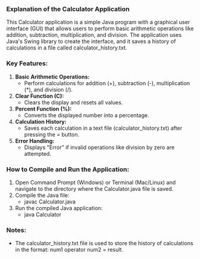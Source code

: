 ### Explanation of the Calculator Application
This Calculator application is a simple Java program with a graphical user interface (GUI) that allows users to perform basic arithmetic operations like addition, subtraction, multiplication, and division. The application uses Java's Swing library to create the interface, and it saves a history of calculations in a file called calculator_history.txt.

### Key Features:
1. **Basic Arithmetic Operations:**
   - Perform calculations for addition (+), subtraction (-), multiplication (*), and division (/).
2. **Clear Function (C):**
   - Clears the display and resets all values.
3. **Percent Function (%):**
   - Converts the displayed number into a percentage.
4. **Calculation History:**
   - Saves each calculation in a text file (calculator_history.txt) after pressing the = button.
5. **Error Handling:**
   - Displays "Error" if invalid operations like division by zero are attempted.

### How to Compile and Run the Application:
1. Open Command Prompt (Windows) or Terminal (Mac/Linux) and navigate to the directory where the Calculator.java file is saved.
2. Compile the Java file:
   - javac Calculator.java
3. Run the compiled Java application:
   - java Calculator

### Notes:
   - The calculator_history.txt file is used to store the history of calculations in the format: num1 operator num2 = result.
